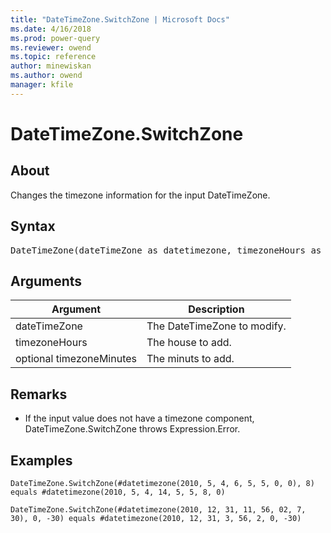 ```yaml
---
title: "DateTimeZone.SwitchZone | Microsoft Docs"
ms.date: 4/16/2018
ms.prod: power-query
ms.reviewer: owend
ms.topic: reference
author: minewiskan
ms.author: owend
manager: kfile
---
```

# DateTimeZone.SwitchZone

  
## About  
Changes the timezone information for the input DateTimeZone.  
  
## Syntax

<pre>
DateTimeZone(dateTimeZone as datetimezone, timezoneHours as number,  optional timezoneMinutes as nullablenumber ) as nullable datetimezone  
</pre>
  
## Arguments  
  
|Argument|Description|  
|------------|---------------|  
|dateTimeZone|The DateTimeZone to modify.|  
|timezoneHours|The house to add.|  
|optional timezoneMinutes|The minuts to add.|  
  
## <a name="__toc360789106"></a>Remarks  
  
-   If the input value does not have a timezone component, DateTimeZone.SwitchZone throws Expression.Error.  
  
## Examples  
  
```powerquery-m
DateTimeZone.SwitchZone(#datetimezone(2010, 5, 4, 6, 5, 5, 0, 0), 8) equals #datetimezone(2010, 5, 4, 14, 5, 5, 8, 0)  
```  
  
```powerquery-m
DateTimeZone.SwitchZone(#datetimezone(2010, 12, 31, 11, 56, 02, 7, 30), 0, -30) equals #datetimezone(2010, 12, 31, 3, 56, 2, 0, -30)  
```  
